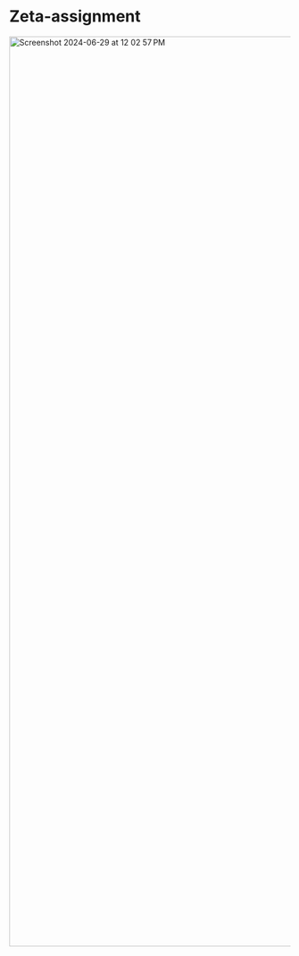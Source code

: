 # Zeta-assignment

<img width="1628" alt="Screenshot 2024-06-29 at 12 02 57 PM" src="https://github.com/Alekhya-63/Zeta-assignment/assets/86062912/93c582c2-f3b4-4385-9974-9cd581606be3">
